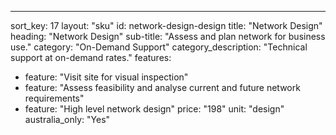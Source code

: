 ---sort_key: 17layout: "sku"id: network-design-designtitle: "Network Design"heading: "Network Design"sub-title: "Assess and plan network for business use."category: "On-Demand Support"category_description: "Technical support at on-demand rates."features: - feature: "Visit site for visual inspection" - feature: "Assess feasibility and analyse current and future network requirements" - feature: "High level network design"price: "198"unit: "design"australia_only: "Yes"